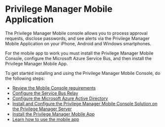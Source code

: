[title]: # (Mobile App)
[tags]: # (mobile)
[priority]: # (15000)
# Privilege Manager Mobile Application

The Privilege Manager Mobile console allows you to process approval requests, disclose passwords, and see alerts via the Privilege Manager Mobile Application on your iPhone, Android and Windows smartphones.

For the mobile app to work you must install the Privilege Manager Mobile Console, configure the Microsoft Azure Service Bus, and then install the Privilege Manager Mobile App.

To get started installing and using the Privilege Manager Mobile Console, do the following steps:

* [Review the Mobile Console requirements](sysreq.md)
* [Configure the Service Bus Relay](../how-to/infrastructure/ms-az-service-bus.md)
* [Configure the Microsoft Azure Active Directory](cfg-azure-ad.md)
* [Install and Configure the Privilege Manager Mobile Console Solution on the Privilege Manager Server](cfg-console.md)
* [Install the Privilege Manager Mobile App](install.md)
* [Learn how to use the mobile app](use-mobile.md)
